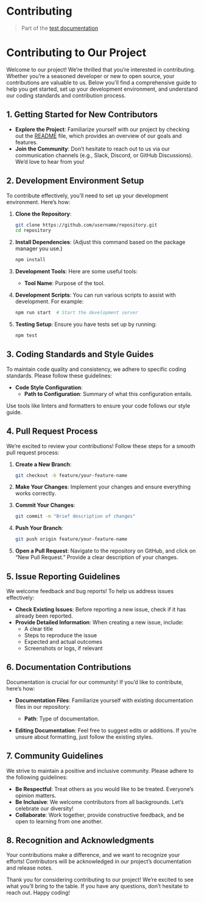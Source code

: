 # Contributing

> Part of the [test documentation](README.md)

# Contributing to Our Project

Welcome to our project! We’re thrilled that you’re interested in contributing. Whether you’re a seasoned developer or new to open source, your contributions are valuable to us. Below you'll find a comprehensive guide to help you get started, set up your development environment, and understand our coding standards and contribution process. 

## 1. Getting Started for New Contributors

- **Explore the Project**: Familiarize yourself with our project by checking out the [README](./README.md) file, which provides an overview of our goals and features.
- **Join the Community**: Don’t hesitate to reach out to us via our communication channels (e.g., Slack, Discord, or GitHub Discussions). We’d love to hear from you!

## 2. Development Environment Setup

To contribute effectively, you’ll need to set up your development environment. Here’s how:

1. **Clone the Repository**: 
   ```bash
   git clone https://github.com/username/repository.git
   cd repository
   ```

2. **Install Dependencies**: 
   (Adjust this command based on the package manager you use.)
   ```bash
   npm install
   ```

3. **Development Tools**: Here are some useful tools:
   - **Tool Name**: Purpose of the tool.

4. **Development Scripts**: You can run various scripts to assist with development. For example:
   ```bash
   npm run start  # Start the development server
   ```

5. **Testing Setup**: Ensure you have tests set up by running:
   ```bash
   npm test
   ```

## 3. Coding Standards and Style Guides

To maintain code quality and consistency, we adhere to specific coding standards. Please follow these guidelines:

- **Code Style Configuration**:
  - **Path to Configuration**: Summary of what this configuration entails.
  
Use tools like linters and formatters to ensure your code follows our style guide. 

## 4. Pull Request Process

We’re excited to review your contributions! Follow these steps for a smooth pull request process:

1. **Create a New Branch**: 
   ```bash
   git checkout -b feature/your-feature-name
   ```

2. **Make Your Changes**: Implement your changes and ensure everything works correctly.

3. **Commit Your Changes**: 
   ```bash
   git commit -m "Brief description of changes"
   ```

4. **Push Your Branch**: 
   ```bash
   git push origin feature/your-feature-name
   ```

5. **Open a Pull Request**: Navigate to the repository on GitHub, and click on “New Pull Request.” Provide a clear description of your changes.

## 5. Issue Reporting Guidelines

We welcome feedback and bug reports! To help us address issues effectively:

- **Check Existing Issues**: Before reporting a new issue, check if it has already been reported.
- **Provide Detailed Information**: When creating a new issue, include:
  - A clear title
  - Steps to reproduce the issue
  - Expected and actual outcomes
  - Screenshots or logs, if relevant

## 6. Documentation Contributions

Documentation is crucial for our community! If you’d like to contribute, here’s how:

- **Documentation Files**: Familiarize yourself with existing documentation files in our repository:
  - **Path**: Type of documentation.

- **Editing Documentation**: Feel free to suggest edits or additions. If you’re unsure about formatting, just follow the existing styles.

## 7. Community Guidelines

We strive to maintain a positive and inclusive community. Please adhere to the following guidelines:

- **Be Respectful**: Treat others as you would like to be treated. Everyone’s opinion matters.
- **Be Inclusive**: We welcome contributors from all backgrounds. Let’s celebrate our diversity!
- **Collaborate**: Work together, provide constructive feedback, and be open to learning from one another.

## 8. Recognition and Acknowledgments

Your contributions make a difference, and we want to recognize your efforts! Contributors will be acknowledged in our project’s documentation and release notes. 

Thank you for considering contributing to our project! We’re excited to see what you’ll bring to the table. If you have any questions, don’t hesitate to reach out. Happy coding!